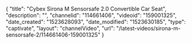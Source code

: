 {
    "title": "Cybex Sirona M Sensorsafe 2.0 Convertible Car Seat",
    "description": "",
    "channelid": "114661406",
    "videoid": "159001325",
    "date_created": "1523628093",
    "date_modified": "1523630185",
    "type": "captivate",
    "layout": "channelVideo",
    "url": "\/latest-videos\/sirona-m-sensorsafe-2\/114661406-159001325"
}